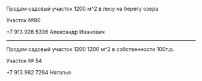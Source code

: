 Продам садовый участок 1200 м^2 в лесу на берегу озера

Участок №80

+7 913 926 5336 Александр Иванович

***

Продам садовый участок 1200 1200 м^2  в собственности 
100т.р.

Участок № 54

+7 913 982 7294 Наталья
